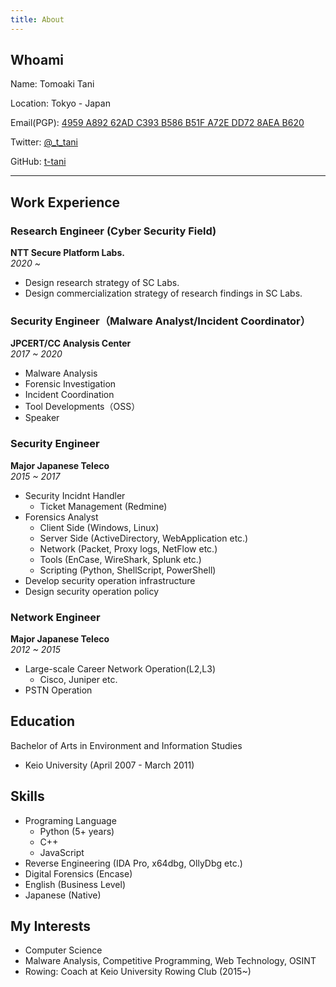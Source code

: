 ```yaml
---
title: About
---
```


## Whoami

Name: Tomoaki Tani

Location: Tokyo - Japan

Email(PGP):  [4959 A892 62AD C393 B586 B51F A72E DD72 8AEA B620](https://flowcrypt.com/pub/ttani)

Twitter: [@_t_tani](https://twitter.com/_t_tani)

GitHub: [t-tani](https://github.com/t-tani)

---

## Work Experience

### Research Engineer (Cyber Security Field)

__NTT Secure Platform Labs.__  
*2020 ~*  

- Design research strategy of SC Labs.
- Design commercialization strategy of research findings in SC Labs.

### Security Engineer（Malware Analyst/Incident Coordinator）

__JPCERT/CC Analysis Center__  
*2017 ~ 2020*  

- Malware Analysis
- Forensic Investigation
- Incident Coordination
- Tool Developments（OSS）
- Speaker

### Security Engineer

__Major Japanese Teleco__  
*2015 ~ 2017*

- Security Incidnt Handler
  - Ticket Management (Redmine)
- Forensics Analyst
  - Client Side (Windows, Linux)
  - Server Side (ActiveDirectory, WebApplication etc.)
  - Network (Packet, Proxy logs, NetFlow etc.)
  - Tools (EnCase, WireShark, Splunk etc.)
  - Scripting (Python, ShellScript, PowerShell)
- Develop security operation infrastructure
- Design security operation policy

### Network Engineer

__Major Japanese Teleco__  
*2012 ~ 2015*

- Large-scale Career Network Operation(L2,L3)
  - Cisco, Juniper etc.
- PSTN Operation

## Education

Bachelor of Arts in Environment and Information Studies

- Keio University (April 2007 -  March 2011)

## Skills

- Programing Language
  - Python (5+ years)
  - C++
  - JavaScript
- Reverse Engineering (IDA Pro, x64dbg, OllyDbg etc.)
- Digital Forensics (Encase)
- English (Business Level)
- Japanese (Native)

## My Interests

- Computer Science
- Malware Analysis, Competitive Programming, Web Technology, OSINT
- Rowing: Coach at Keio University Rowing Club (2015~)
